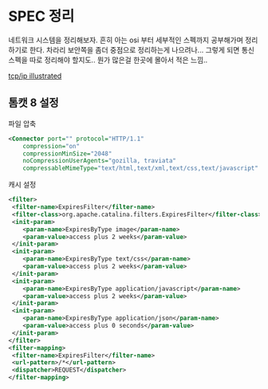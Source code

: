 # SPEC 정리

네트워크 시스템을 정리해보자. 흔히 아는 osi 부터 세부적인 스펙까지 공부해가며 정리하기로 한다. 차라리 보안쪽을 좀더 중점으로 정리하는게 나으려나... 그렇게 되면 통신 스펙을 따로 정리해야 할지도.. 뭔가 많은걸 한곳에 몰아서 적은 느낌..

[tcp/ip illustrated](/ETC/networkbook.md)

## 톰캣 8 설정

파일 압축

```xml
<Connector port="" protocol="HTTP/1.1"
    compression="on"
    compressionMinSize="2048"
    noCompressionUserAgents="gozilla, traviata"
    compressableMimeType="text/html,text/xml,text/css,text/javascript" />
```

캐시 설정

```xml
<filter>
 <filter-name>ExpiresFilter</filter-name>
 <filter-class>org.apache.catalina.filters.ExpiresFilter</filter-class>
 <init-param>
    <param-name>ExpiresByType image</param-name>
    <param-value>access plus 2 weeks</param-value>
 </init-param>
 <init-param>
    <param-name>ExpiresByType text/css</param-name>
    <param-value>access plus 2 weeks</param-value>
 </init-param>
 <init-param>
    <param-name>ExpiresByType application/javascript</param-name>
    <param-value>access plus 2 weeks</param-value>
 </init-param>
 <init-param>
    <param-name>ExpiresByType application/json</param-name>
    <param-value>access plus 0 seconds</param-value>
 </init-param>
</filter>
<filter-mapping>
 <filter-name>ExpiresFilter</filter-name>
 <url-pattern>/*</url-pattern>
 <dispatcher>REQUEST</dispatcher>
</filter-mapping>
```
